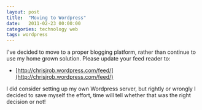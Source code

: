 ```yaml
---
layout: post
title:  "Moving to Wordpress"
date:   2011-02-23 00:00:00
categories: technology web
tags: wordpress
---
```



I've decided to move to a proper blogging platform, rather than continue to use my home grown solution.  Please update your feed reader to:

   * [http://chrisjrob.wordpress.com/feed/](http://chrisjrob.wordpress.com/feed/)

I did consider setting up my own Wordpress server, but rightly or wrongly I decided to save myself the effort, time will tell whether that was the right decision or not!

